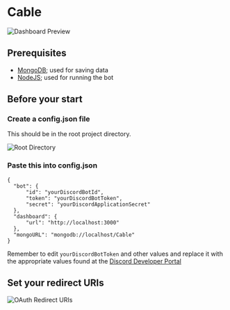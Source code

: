# Cable

![Dashboard Preview](https://i.ibb.co/NT8fYS4/Cable-dashboard.png)

## Prerequisites
- [MongoDB](https://www.mongodb.com/try/download/community); used for saving data
- [NodeJS](https://nodejs.org/en/); used for running the bot

## Before your start

### Create a config.json file
This should be in the root project directory.

![Root Directory](https://i.ibb.co/pJJND6R/root-dir.png)

### Paste this into config.json
```
{
  "bot": {
      "id": "yourDiscordBotId",
      "token": "yourDiscordBotToken",
      "secret": "yourDiscordApplicationSecret"
  },
  "dashboard": {
      "url": "http://localhost:3000"
  },
  "mongoURL": "mongodb://localhost/Cable"
}
```

Remember to edit `yourDiscordBotToken` and other values and replace it with the appropriate values found at the [Discord Developer Portal](https://discord.com/developers)

## Set your redirect URIs
![OAuth Redirect URIs](https://i.ibb.co/n0XMtYn/Cable-oauth.png)
